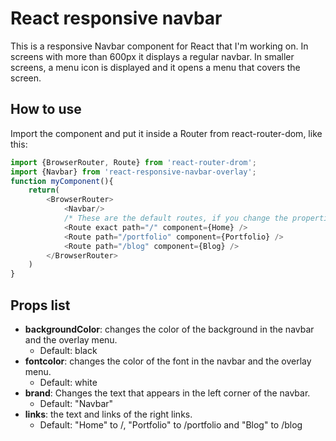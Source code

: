 # React responsive navbar

This is a responsive Navbar component for React that I'm working on.
In screens with more than 600px it displays a regular navbar. In smaller screens, a menu icon is displayed and it opens a menu that covers the screen.

## How to use

Import the component and put it inside a Router from react-router-dom, like this:

```javascript
import {BrowserRouter, Route} from 'react-router-drom';
import {Navbar} from 'react-responsive-navbar-overlay';
function myComponent(){
    return(
        <BrowserRouter>
            <Navbar/>
            /* These are the default routes, if you change the properties change the routes too. */
            <Route exact path="/" component={Home} />
            <Route path="/portfolio" component={Portfolio} />
            <Route path="/blog" component={Blog} />
        </BrowserRouter>
    )
}    
```

## Props list

* **backgroundColor**: changes the color of the background in the navbar and the overlay menu.
    * Default: black
* **fontcolor**: changes the color of the font in the navbar and the overlay menu.
    * Default: white
* **brand**: Changes the text that appears in the left corner of the navbar.
    * Default: "Navbar"
* **links**: the text and links of the right links.
    * Default: "Home" to /, "Portfolio" to /portfolio and "Blog" to /blog